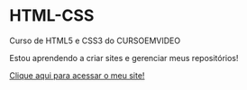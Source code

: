 # HTML-CSS
Curso de HTML5 e CSS3  do CURSOEMVIDEO

Estou aprendendo a criar sites e gerenciar meus repositórios!

<a href="https://arthurgomesrocha.github.io/Projeto-android/"> Clique aqui para acessar o meu site!</a>